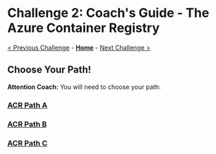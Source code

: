 # Challenge 2: Coach's Guide - The Azure Container Registry

[< Previous Challenge](./01-containers.md) - **[Home](../README.md)** - [Next Challenge >](./03-k8sintro.md)

## Choose Your Path!
**Attention Coach:**  You will need to choose your path:

### [ACR Path A](02a-acr.md)

### [ACR Path B](02b-acr.md)

### [ACR Path C](02c-acr.md)